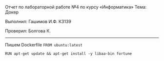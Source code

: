 Отчет по лабораторной работе №4 по курсу «Информатика» Тема: Докер

Выполнил: Гашимов И.Ф. К3139

Проверил: Болгова К.

--------------------

Пишем Dockerfile
``FROM ubuntu:latest``

``RUN apt-get update && apt-get install -y libaa-bin fortune``

